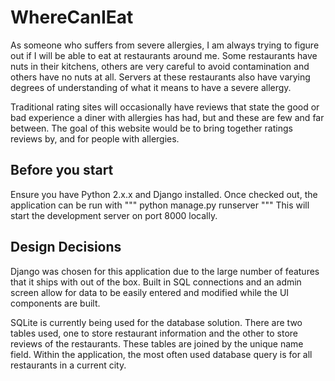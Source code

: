 # WhereCanIEat
As someone who suffers from severe allergies, I am always trying to figure out if I will be able to eat at restaurants around me. Some restaurants have nuts in their kitchens, others are very careful to avoid contamination and others have no nuts at all. Servers at these restaurants also have varying degrees of understanding of what it means to have a severe allergy.

Traditional rating sites will occasionally have reviews that state the good or bad experience a diner with allergies has had, but and these are few and far between. The goal of this website would be to bring together ratings reviews by, and for people with allergies.

## Before you start
Ensure you have Python 2.x.x and Django installed. Once checked out, the application can be run with 
"""
python manage.py runserver
"""
This will start the development server on port 8000 locally.

## Design Decisions
Django was chosen for this application due to the large number of features that it ships with out of the box. Built in SQL connections and an admin screen allow for data to be easily entered and modified while the UI components are built.

SQLite is currently being used for the database solution. There are two tables used, one to store restaurant information and the other to store reviews of the restaurants. These tables are joined by the unique name field. Within the application, the most often used database query is for all restaurants in a current city.
